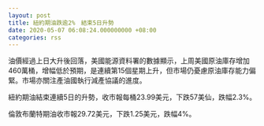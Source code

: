```yaml
---
layout: post
title: 紐約期油跌逾2%　結束5日升勢
date: 2020-05-07 06:08:24.000000000 +08:00
categories: rss
---
```


油價經過上日大升後回落，美國能源資料署的數據顯示，上周美國原油庫存增加460萬桶，增幅低於預期，是連續第15個星期上升，但市場仍憂慮原油庫存能力偏緊。市場亦關注產油國執行減產協議的進度。

紐約期油結束連續5日的升勢，收市報每桶23.99美元，下跌57美仙，跌幅2.3%。

倫敦布蘭特期油收市報29.72美元，下跌1.25美元，跌幅4%。
